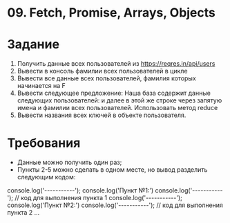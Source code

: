 # 09. Fetch, Promise, Arrays, Objects

# Задание

1. Получить данные всех пользователей из https://reqres.in/api/users
2. Вывести в консоль фамилии всех пользователей в цикле
3. Вывести все данные всех пользователей, фамилия которых начинается на F
4. Вывести следующее предложение: Наша база содержит данные следующих пользователей:  и далее в этой же строке через запятую имена и фамилии всех пользователей. Использовать метод reduce
6. Вывести названия всех ключей в объекте пользователя.

# Требования

- Данные можно получить один раз; 
- Пункты 2-5 можно сделать в одном месте, но вывод разделить следующим кодом:

console.log('-----------');
console.log('Пункт №1:')
console.log('-----------');
// код для выполнения пункта 1
console.log('-----------');
console.log('Пункт №2:')
console.log('-----------');
// код для выполнения пункта 2
...
